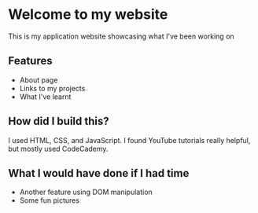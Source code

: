 # Welcome to my website

This is my application website showcasing what I've been working on 

## Features

- About page
- Links to my projects
- What I've learnt

## How did I build this?

I used HTML, CSS, and JavaScript. I found YouTube tutorials really helpful, but mostly used CodeCademy. 

## What I would have done if I had time

- Another feature using DOM manipulation
- Some fun pictures